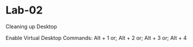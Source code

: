 # Lab-02
Cleaning up Desktop


Enable Virtual Desktop Commands:
Alt + 1 or;
Alt + 2 or;
Alt + 3 or;
Alt + 4